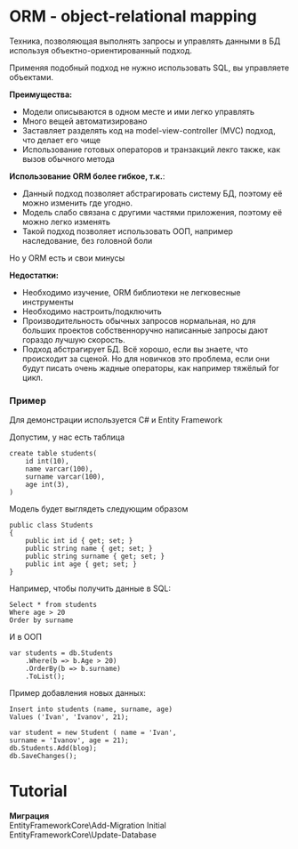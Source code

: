 # ORM - object-relational mapping

Техника, позволяющая выполнять запросы и управлять данными
в БД используя объектно-ориентированный подход.

Применяя подобный подход не нужно использовать SQL, 
вы управляете объектами.

**Преимущества:**  
- Модели описываются в одном месте и ими легко управлять
- Много вещей автоматизировано
- Заставляет разделять код на model-view-controller (MVC)
подход, что делает его чище
- Использование готовых операторов и транзакций лекго также,
как вызов обычного метода

**Использование ORM более гибкое, т.к.**:  
- Данный подход позволяет абстрагировать систему БД, поэтому
её можно изменить где угодно.
- Модель слабо связана с другими частями приложения, поэтому
её можно легко изменять
- Такой подход позволяет использовать ООП, например наследование,
без головной боли

Но у ORM есть и свои минусы

**Недостатки:**  
- Необходимо изучение, ORM библиотеки не легковесные инструменты
- Необходимо настроить/подключить
- Производительность обычных запросов нормальная, но для больших
проектов собственноручно написанные запросы дают гораздо лучшую
скорость.
- Подход абстрагирует БД. Всё хорошо, если вы знаете, что происходит
за сценой. Но для новичков это проблема, если они будут писать
очень жадные операторы, как например тяжёлый for цикл.

### Пример

Для демонстрации используется C# и Entity Framework

Допустим, у нас есть таблица

```
create table students(
	id int(10),
    name varcar(100),
    surname varcar(100),
	age int(3),
)
```

Модель будет выглядеть следующим образом

```
public class Students
{
    public int id { get; set; }
    public string name { get; set; }
    public string surname { get; set; }
    public int age { get; set; }
}
```

Например, чтобы получить данные в SQL:

```
Select * from students
Where age > 20
Order by surname
```

И в ООП

```
var students = db.Students
	.Where(b => b.Age > 20)
	.OrderBy(b => b.surname)
	.ToList();
```

Пример добавления новых данных:

```
Insert into students (name, surname, age)
Values ('Ivan', 'Ivanov', 21);
```

```
var student = new Student ( name = 'Ivan', 
surname = 'Ivanov', age = 21);
db.Students.Add(blog);
db.SaveChanges();
```


# Tutorial

**Миграция**  
EntityFrameworkCore\Add-Migration Initial  
EntityFrameworkCore\Update-Database
